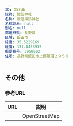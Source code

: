 ```yaml
---
ID: X5Sdb
総称: 諏訪神社
名称: 飯沼諏訪神社
名称読み: null
別名: null
都道府県: 長野県
区域: 飯田市
緯度: 35.5229169
経度: 137.8453935
郵便番号: 3950002
住所: 長野県飯田市上郷飯沼２９５９
---
```


## その他

### 参考URL

| URL | 説明          |
| --- | ------------- |
|     | OpenStreetMap |
